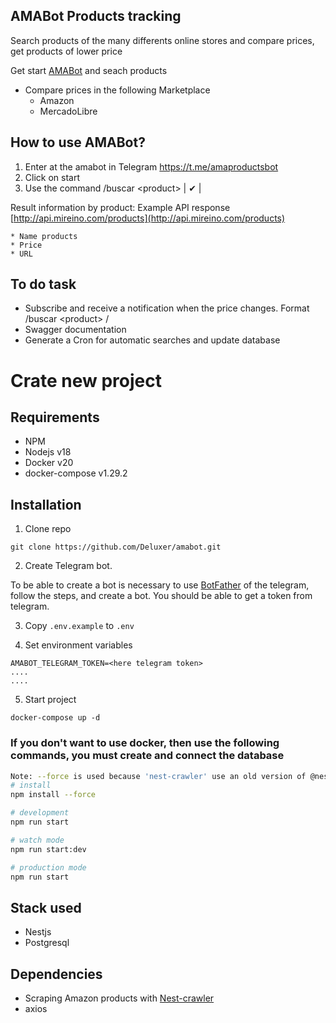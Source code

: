 ## AMABot Products tracking
Search products of the many differents online stores and compare prices, get products of lower price

Get start [AMABot](https://t.me/amaproductsbot) and seach products

* Compare prices in the following Marketplace
    - Amazon
    - MercadoLibre

## How to use AMABot?
1. Enter at the amabot in Telegram https://t.me/amaproductsbot
2. Click on start
3. Use the command /buscar \<product>  | ✔ | 

Result information by product:
Example API response [http://api.mireino.com/products](http://api.mireino.com/products)
```
* Name products
* Price
* URL

```


## To do task
* Subscribe and receive a notification when the price changes. Format /buscar \<product> /<price>
* Swagger documentation
* Generate a Cron for automatic searches and update database  


# Crate new project

## Requirements
* NPM
* Nodejs v18
* Docker v20
* docker-compose v1.29.2


## Installation

1. Clone repo
```
git clone https://github.com/Deluxer/amabot.git
```

2. Create Telegram bot.

To be able to create a bot is necessary to use [BotFather](https://t.me/BotFather) of the telegram, follow the steps, and create a bot.
You should be able to get a token from telegram.

3. Copy ```.env.example``` to ```.env```

4. Set environment variables
```
AMABOT_TELEGRAM_TOKEN=<here telegram token>
....
....
```
5. Start project
```
docker-compose up -d
```

### If you don't want to use docker, then use the following commands, you must create and connect the database

```bash
Note: --force is used because 'nest-crawler' use an old version of @nestjs/common
# install 
npm install --force

# development
npm run start

# watch mode
npm run start:dev

# production mode
npm run start
```

## Stack used
* Nestjs
* Postgresql

## Dependencies
* Scraping Amazon products with [Nest-crawler](https://www.npmjs.com/package/nest-crawler)
* axios